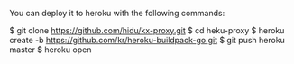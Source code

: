 


You can deploy it to heroku with the following commands:

$ git clone https://github.com/hidu/kx-proxy.git
$ cd heku-proxy
$ heroku create -b https://github.com/kr/heroku-buildpack-go.git
$ git push heroku master
$ heroku open
